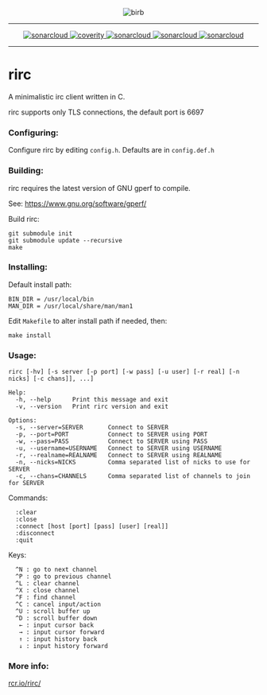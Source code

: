 <p align="center">
  <img src="https://raw.githubusercontent.com/rcr/rirc/master/docs/birb.jpg" alt="birb"/>
</p>

---

<p align="center">
  <a href="https://sonarcloud.io/dashboard?id=rirc">
    <img alt="sonarcloud" src="https://sonarcloud.io/api/project_badges/measure?project=rirc&metric=ncloc"/>
  </a>
  <a href="https://scan.coverity.com/projects/4940">
    <img alt="coverity" src="https://scan.coverity.com/projects/4940/badge.svg"/>
  </a>
  <a href="https://sonarcloud.io/dashboard?id=rirc">
    <img alt="sonarcloud" src="https://sonarcloud.io/api/project_badges/measure?project=rirc&metric=sqale_rating"/>
  </a>
  <a href="https://sonarcloud.io/dashboard?id=rirc">
    <img alt="sonarcloud" src="https://sonarcloud.io/api/project_badges/measure?project=rirc&metric=reliability_rating"/>
  </a>
  <a href="https://sonarcloud.io/dashboard?id=rirc">
    <img alt="sonarcloud" src="https://sonarcloud.io/api/project_badges/measure?project=rirc&metric=security_rating"/>
  </a>
</p>

---

# rirc

A minimalistic irc client written in C.

rirc supports only TLS connections, the default port is 6697

### Configuring:

Configure rirc by editing `config.h`. Defaults are in `config.def.h`

### Building:

rirc requires the latest version of GNU gperf to compile.

See: https://www.gnu.org/software/gperf/

Build rirc:

```
git submodule init
git submodule update --recursive
make
```

### Installing:

Default install path:

```
BIN_DIR = /usr/local/bin
MAN_DIR = /usr/local/share/man/man1
```

Edit `Makefile` to alter install path if needed, then:

```
make install
```

### Usage:

```
rirc [-hv] [-s server [-p port] [-w pass] [-u user] [-r real] [-n nicks] [-c chans]], ...]

Help:
  -h, --help      Print this message and exit
  -v, --version   Print rirc version and exit

Options:
  -s, --server=SERVER       Connect to SERVER
  -p, --port=PORT           Connect to SERVER using PORT
  -w, --pass=PASS           Connect to SERVER using PASS
  -u, --username=USERNAME   Connect to SERVER using USERNAME
  -r, --realname=REALNAME   Connect to SERVER using REALNAME
  -n, --nicks=NICKS         Comma separated list of nicks to use for SERVER
  -c, --chans=CHANNELS      Comma separated list of channels to join for SERVER
```

Commands:

```
  :clear
  :close
  :connect [host [port] [pass] [user] [real]]
  :disconnect
  :quit
```

Keys:

```
  ^N : go to next channel
  ^P : go to previous channel
  ^L : clear channel
  ^X : close channel
  ^F : find channel
  ^C : cancel input/action
  ^U : scroll buffer up
  ^D : scroll buffer down
   ← : input cursor back
   → : input cursor forward
   ↑ : input history back
   ↓ : input history forward
```

### More info:

[rcr.io/rirc/](http://rcr.io/rirc/)
